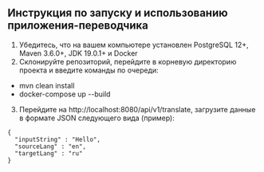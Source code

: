 ## Инструкция по запуску и использованию приложения-переводчика
1. Убедитесь, что на вашем компьютере установлен PostgreSQL 12+, Maven 3.6.0+, JDK 19.0.1+ и Docker 
2. Склонируйте репозиторий, перейдите в корневую директорию проекта и введите команды по очереди:
- mvn clean install
- docker-compose up --build
3. Перейдите на http://localhost:8080/api/v1/translate, загрузите данные в формате JSON следующего вида (пример):

```
{
  "inputString" : "Hello",
  "sourceLang" : "en",
  "targetLang" : "ru"
}
```
